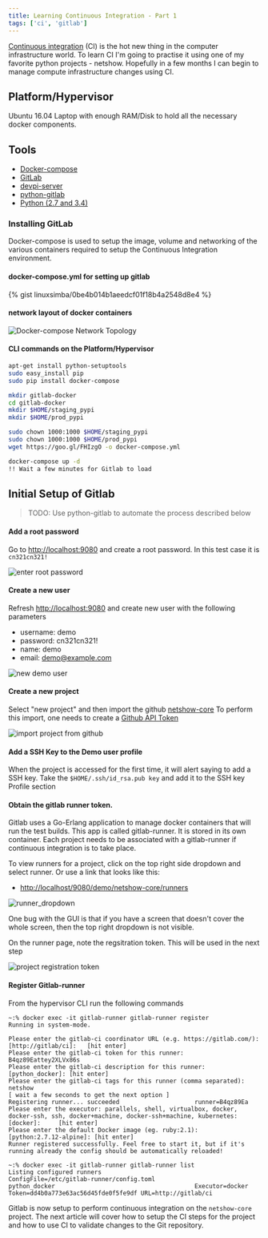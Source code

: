 ```yaml
---
title: Learning Continuous Integration - Part 1
tags: ['ci', 'gitlab']
---
```


 [Continuous integration](https://en.wikipedia.org/wiki/Continuous_integration) (CI) is the hot new thing in the computer infrastructure world. To learn CI I'm going to practise it using one of my favorite python projects - netshow. Hopefully in a few months I can begin to manage compute infrastructure changes using CI.

## Platform/Hypervisor
Ubuntu 16.04 Laptop with enough RAM/Disk to hold all the necessary docker components.

## Tools

* [Docker-compose](https://vexxhost.com/resources/tutorials/how-to-install-and-use-docker-compose-on-ubuntu-14-04/)
* [GitLab](https://about.gitlab.com)
* [devpi-server](https://pypi.python.org/pypi/devpi-server)
* [python-gitlab](http://python-gitlab.readthedocs.io/en/stable/)
* [Python (2.7 and 3.4)](https://docs.python.org/3/)

### Installing GitLab

Docker-compose is used to setup the image, volume and networking of the various containers required to setup the Continuous Integration environment.
#### docker-compose.yml for setting up gitlab
{% gist linuxsimba/0be4b014b1aeedcf01f18b4a2548d8e4 %}

#### network layout of docker containers
![Docker-compose Network Topology](https://lh3.googleusercontent.com/ZWb_2X0LdQzSXyBjwLcKgyUGu9J6bhP8AGJBkLV_4TUkN0sUxs9M4AlC26xHG5Gfjdrihm0=s0 "gitlab_topology.png")

#### CLI commands on the Platform/Hypervisor

```bash
apt-get install python-setuptools
sudo easy_install pip
sudo pip install docker-compose

mkdir gitlab-docker
cd gitlab-docker
mkdir $HOME/staging_pypi
mkdir $HOME/prod_pypi

sudo chown 1000:1000 $HOME/staging_pypi
sudo chown 1000:1000 $HOME/prod_pypi
wget https://goo.gl/FHIzgO -o docker-compose.yml

docker-compose up -d
!! Wait a few minutes for Gitlab to load
```


## Initial Setup of Gitlab

> TODO: Use python-gitlab to automate the process described below

#### Add a root password

Go to [http://localhost:9080](http://localhost:9080) and create a root password. In this test case it is ``cn321cn321!``

![enter root password](https://lh3.googleusercontent.com/ylUFZeXuqNj_D50cElo9S_jFBW1GyRKjnH-SrqDcjk59zRX5eniSC72p39ZhElLUE8nRMVs=s0 "gitlab_diagram.png")


#### Create a new user
Refresh [http://localhost:9080](http://localhost:9080) and create  new user with the following parameters

* username: demo
* password: cn321cn321!
* name: demo
* email: demo@example.com

![new demo user](https://lh3.googleusercontent.com/VueiTkzUy6V_ADx1h4NnJpVBRZQths9h4b-lr4ItcPIr34DVu6LOvApxx-0MLX3ZjHzvrk8=s0 "new_demo_user.png")


#### Create a new project
Select "new project" and then import the github [netshow-core](https://github.com/linuxsimba/netshow-core)
To perform this import, one needs to create a [Github API Token](https://github.com/blog/1509-personal-api-tokens)

![import project from github](https://lh3.googleusercontent.com/TNPCgAVbJBRZJB9rL1J-GCIHEkdmT1UMEFFUAV8KeS_w2wnlOLrzLALiW7d0zz0M5TTNjbs=s0 "import_project.png")


#### Add a SSH Key to the Demo user profile
When the project is accessed for the first time, it will alert saying to add a SSH key. Take the ``$HOME/.ssh/id_rsa.pub key`` and add it to the SSH key Profile section

#### Obtain the gitlab runner token.
Gitlab uses a Go-Erlang application to manage docker containers that will run the test builds. This app is called gitlab-runner. It is stored in its own container. Each project needs to be associated with a gitlab-runner if continuous integration is to take place.

To view runners for a project, click on the top right side dropdown and select runner. Or use a link that looks like this:

* [http://localhost/9080/demo/netshow-core/runners](http://localhost/9080/demo/netshow-core/runners)

![runner_dropdown](https://lh3.googleusercontent.com/dv5qY2i6uV0uG9iwcT4P99kVY98VjKmyQ33R7BTQqoblCbXGIZya25n2uMLaDUFmJBH_q2xq=s0 "runner_dropdown.png")

One bug with the GUI is that if you have a screen that doesn't cover the whole screen, then the top right dropdown is not visible.

On the runner page, note the regsitration token. This will be used in the next step

![project registration token](https://lh3.googleusercontent.com/of9bLu412hAaXzxPtPQ_EB8TWFQzxRKW5POuCONptqoq96dI4b8g_KOHC2YimF5aa3IA7o17=s0 "get_registration_token.png")

#### Register Gitlab-runner

From the hypervisor CLI run the following commands

```
~:% docker exec -it gitlab-runner gitlab-runner register
Running in system-mode.                            

Please enter the gitlab-ci coordinator URL (e.g. https://gitlab.com/):
[http://gitlab/ci]:   [hit enter]     
Please enter the gitlab-ci token for this runner:
B4qz89Eattey2XLVx86s
Please enter the gitlab-ci description for this runner:
[python_docker]: [hit enter]
Please enter the gitlab-ci tags for this runner (comma separated):
netshow
[ wait a few seconds to get the next option ]
Registering runner... succeeded                     runner=B4qz89Ea
Please enter the executor: parallels, shell, virtualbox, docker, docker-ssh, ssh, docker+machine, docker-ssh+machine, kubernetes:
[docker]:     [hit enter]
Please enter the default Docker image (eg. ruby:2.1):
[python:2.7.12-alpine]: [hit enter]
Runner registered successfully. Feel free to start it, but if it's running already the config should be automatically reloaded!

~:% docker exec -it gitlab-runner gitlab-runner list    
Listing configured runners                          ConfigFile=/etc/gitlab-runner/config.toml
python_docker                                       Executor=docker Token=dd4b0a773e63ac56d45fde0f5fe9df URL=http://gitlab/ci

```

Gitlab is now setup to perform continuous integration on the ``netshow-core`` project.
The next article will cover how to setup the CI steps for the project and how to use CI
to validate changes to the Git repository.

